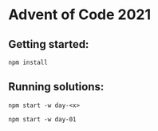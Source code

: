 # Advent of Code 2021

## Getting started:

```
npm install
```

## Running solutions:

```
npm start -w day-<x>
```

```
npm start -w day-01
```
